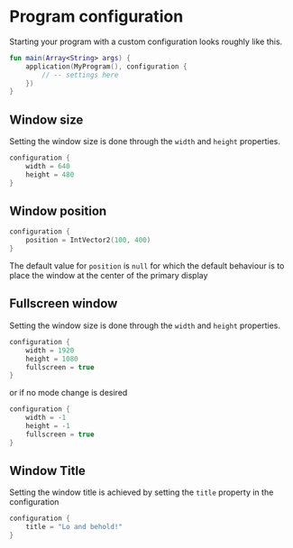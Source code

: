 # Program configuration

Starting your program with a custom configuration looks roughly like this.

```kotlin
fun main(Array<String> args) {
    application(MyProgram(), configuration {
        // -- settings here
    })
}
```

## Window size

Setting the window size is done through the `width` and `height` properties.

```kotlin
configuration {
    width = 640
    height = 480
}
```

## Window position

```kotlin
configuration {
    position = IntVector2(100, 400)
}
```

The default value for `position` is `null` for which the default behaviour is to place the window at the center of the primary display

## Fullscreen window

Setting the window size is done through the `width` and `height` properties.

```kotlin
configuration {
    width = 1920
    height = 1080
    fullscreen = true
}
```

or if no mode change is desired

```kotlin
configuration {
    width = -1
    height = -1
    fullscreen = true
}
```


## Window Title

Setting the window title is achieved by setting the `title` property in the configuration
```kotlin
configuration {
    title = "Lo and behold!"
}
```